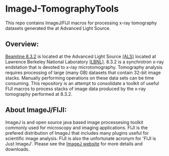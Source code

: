 # ImageJ-TomographyTools
This repo contains ImageJ/FIJI macros for processing x-ray tomography datasets generated the at Advanced Light Source.

## Overview:
[Beamline 8.3.2][BL832] is located at the Advanced Light Source [(ALS)][ALS] located at Lawrence Berkeley National Laboratory [(LBNL)][LBNL]. 8.3.2 is a synchrotron x-ray endstation that is devoted to x-ray microtomography. Tomography analysis requires processing of large (many GB) datasets that contain 32-bit image stacks. Manually performing operations on these data sets can be time consuming. This repository is an attempt to consolidate a toolkit of useful FIJI macros to process stacks of image data produced by the x-ray tomography performed at 8.3.2.

[LBNL]:http://www.lbl.gov/
[ALS]:https://www-als.lbl.gov/
[BL832]:http://microct.lbl.gov/

## About ImageJ/FIJI:
ImageJ is and open source java based image processesing toolkit commonly used for microscopy and imaging applications. FIJI is the prefered distribution of ImageJ that includes many plugins useful for scientific image analysis. FIJI is also the unfortunate acronym for 'FIJI is Just ImageJ'. Please see the [ImageJ website][FIJI] for more details and downloads.

[FIJI]: <http://imagej.net/ImageJ>
